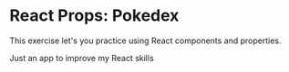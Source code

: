 # React Props: Pokedex 

This exercise let's you practice using React components and properties. 

Just an app to improve my React skills





